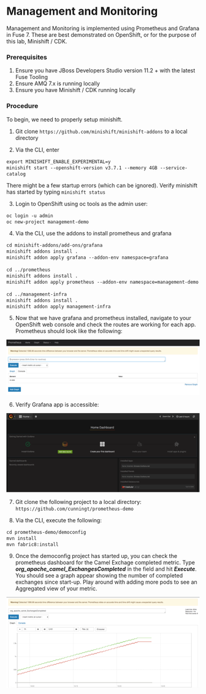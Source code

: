 # Management and Monitoring

Management and Monitoring is implemented using Prometheus and Grafana in Fuse 7.  These are best demonstrated on OpenShift, or for the purpose of this lab, Minishift / CDK.

### Prerequisites

1. Ensure you have JBoss Developers Studio version 11.2 + with the latest Fuse Tooling
2. Ensure AMQ 7.x is running locally
3. Ensure you have Minishift / CDK running locally

### Procedure

To begin, we need to properly setup minishift.

1. Git clone `https://github.com/minishift/minishift-addons` to a local directory

2. Via the CLI, enter

```
export MINISHIFT_ENABLE_EXPERIMENTAL=y
minishift start --openshift-version v3.7.1 --memory 4GB --service-catalog
```

There might be a few startup errors (which can be ignored).  Verify minishift has started by typing `minishift status`

3.  Login to OpenShift using oc tools as the admin user:

```
oc login -u admin
oc new-project management-demo
```

4. Via the CLI, use the addons to install prometheus and grafana

```
cd minishift-addons/add-ons/grafana
minishift addons install .
minishift addon apply grafana --addon-env namespace=grafana

cd ../prometheus
minishift addons install .
minishift addon apply prometheus --addon-env namespace=management-demo

cd ../management-infra
minishift addons install .
minishift addon apply management-infra
```

5. Now that we have grafana and prometheus installed, navigate to your OpenShift web console and check the routes are working for each app.  Prometheus should look like the following:

![Type Project Name](images/70-Step-05.png)
  
6. Verify Grafana app is accessible:

![Type Project Name](images/70-Step-06.png)

7. Git clone the following project to a local directory: `https://github.com/cunningt/prometheus-demo`

8. Via the CLI, execute the following:

```
cd prometheus-demo/democonfig
mvn install
mvn fabric8:install
```

9.  Once the democonfig project has started up, you can check the prometheus dashboard for the Camel Exchage completed metric.  Type ***org_apache_camel_ExchangesCompleted*** in the field and hit ***Execute***.  You should see a graph appear showing the number of completed exchanges since start-up.  Play around with adding more pods to see an Aggregated view of your metric.


![Type Project Name](images/70-Step-09.png)